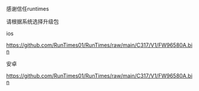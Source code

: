 感谢信任runtimes

请根据系统选择升级包

ios

https://github.com/RunTimes01/RunTimes/raw/main/C317/V1/FW96580A.bin

安卓

https://github.com/RunTimes01/RunTimes/raw/main/C317/V1/FW96580A.bin


